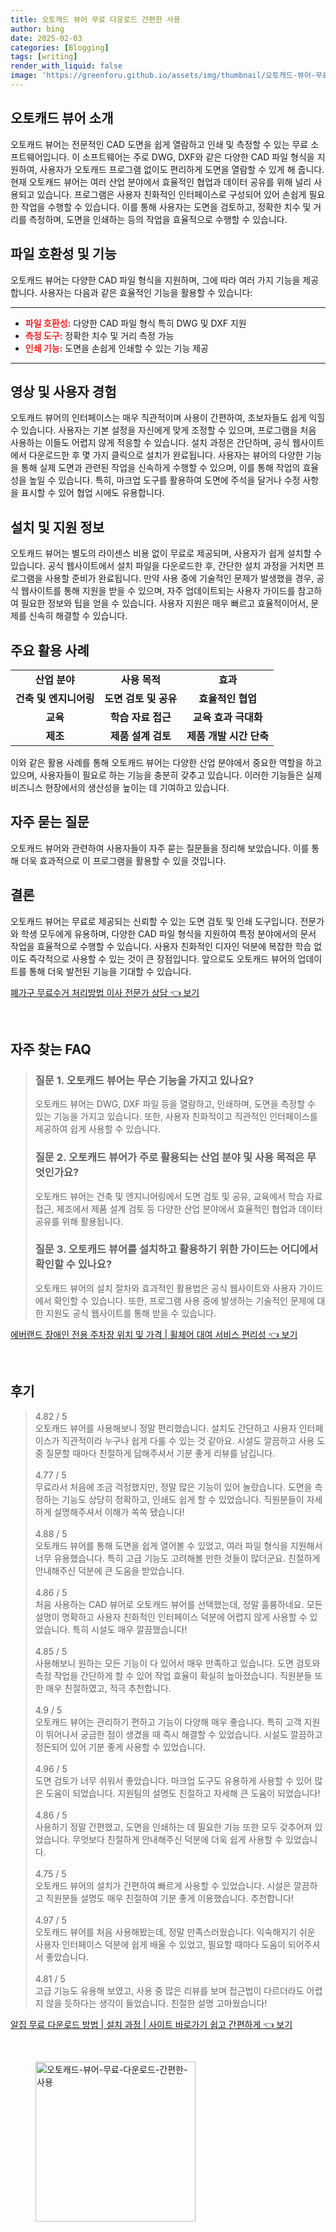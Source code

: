 ```yaml
---
title: 오토캐드 뷰어 무료 다운로드 간편한 사용
author: bing
date: 2025-02-03
categories: [Blogging]
tags: [writing]
render_with_liquid: false
image: 'https://greenforu.github.io/assets/img/thumbnail/오토캐드-뷰어-무료-다운로드-간편한-사용.webp'
---
```



<h2 id='오토캐드_뷰어_소개'>오토캐드 뷰어 소개</h2>

<p>오토캐드 뷰어는 전문적인 CAD 도면을 쉽게 열람하고 인쇄 및 측정할 수 있는 무료 소프트웨어입니다. 이 소프트웨어는 주로 DWG, DXF와 같은 다양한 CAD 파일 형식을 지원하여, 사용자가 오토캐드 프로그램 없이도 편리하게 도면을 열람할 수 있게 해 줍니다. 현재 오토캐드 뷰어는 여러 산업 분야에서 효율적인 협업과 데이터 공유를 위해 널리 사용되고 있습니다. 프로그램은 사용자 친화적인 인터페이스로 구성되어 있어 손쉽게 필요한 작업을 수행할 수 있습니다. 이를 통해 사용자는 도면을 검토하고, 정확한 치수 및 거리를 측정하며, 도면을 인쇄하는 등의 작업을 효율적으로 수행할 수 있습니다.</p>

<h2 id='파일_호환성_및_기능'>파일 호환성 및 기능</h2>

<p>오토캐드 뷰어는 다양한 CAD 파일 형식을 지원하며, 그에 따라 여러 가지 기능을 제공합니다. 사용자는 다음과 같은 효율적인 기능을 활용할 수 있습니다:</p>

<hr />

<ul>
    <li><b><span style="color: #ee2323;">파일 호환성:</span></b> 다양한 CAD 파일 형식 특히 DWG 및 DXF 지원</li>
    <li><b><span style="color: #ee2323;">측정 도구:</span></b> 정확한 치수 및 거리 측정 가능</li>
    <li><b><span style="color: #ee2323;">인쇄 기능:</span></b> 도면을 손쉽게 인쇄할 수 있는 기능 제공</li>
</ul>

<hr />

<h2 id='영상_및_사용자_경험'>영상 및 사용자 경험</h2>

<p>오토캐드 뷰어의 인터페이스는 매우 직관적이며 사용이 간편하여, 초보자들도 쉽게 익힐 수 있습니다. 사용자는 기본 설정을 자신에게 맞게 조정할 수 있으며, 프로그램을 처음 사용하는 이들도 어렵지 않게 적응할 수 있습니다. 설치 과정은 간단하며, 공식 웹사이트에서 다운로드한 후 몇 가지 클릭으로 설치가 완료됩니다. 사용자는 뷰어의 다양한 기능을 통해 실제 도면과 관련된 작업을 신속하게 수행할 수 있으며, 이를 통해 작업의 효율성을 높일 수 있습니다. 특히, 마크업 도구를 활용하여 도면에 주석을 달거나 수정 사항을 표시할 수 있어 협업 시에도 유용합니다.</p>

<h2 id='설치_및_지원_정보'>설치 및 지원 정보</h2>

<p>오토캐드 뷰어는 별도의 라이센스 비용 없이 무료로 제공되며, 사용자가 쉽게 설치할 수 있습니다. 공식 웹사이트에서 설치 파일을 다운로드한 후, 간단한 설치 과정을 거치면 프로그램을 사용할 준비가 완료됩니다. 만약 사용 중에 기술적인 문제가 발생했을 경우, 공식 웹사이트를 통해 지원을 받을 수 있으며, 자주 업데이트되는 사용자 가이드를 참고하여 필요한 정보와 팁을 얻을 수 있습니다. 사용자 지원은 매우 빠르고 효율적이어서, 문제를 신속히 해결할 수 있습니다.</p>

<h2 id='주요_활용_사례'>주요 활용 사례</h2>

<table>
    <tr>
        <td style="text-align: center; height: 17px;"><b>산업 분야</b></td>
        <td style="text-align: center; height: 17px;"><b>사용 목적</b></td>
        <td style="text-align: center; height: 17px;"><b>효과</b></td>
    </tr>
    <tr>
        <td style="text-align: center; height: 17px;"><b>건축 및 엔지니어링</b></td>
        <td style="text-align: center; height: 17px;"><b>도면 검토 및 공유</b></td>
        <td style="text-align: center; height: 17px;"><b>효율적인 협업</b></td>
    </tr>
    <tr>
        <td style="text-align: center; height: 17px;"><b>교육</b></td>
        <td style="text-align: center; height: 17px;"><b>학습 자료 접근</b></td>
        <td style="text-align: center; height: 17px;"><b>교육 효과 극대화</b></td>
    </tr>
    <tr>
        <td style="text-align: center; height: 17px;"><b>제조</b></td>
        <td style="text-align: center; height: 17px;"><b>제품 설계 검토</b></td>
        <td style="text-align: center; height: 17px;"><b>제품 개발 시간 단축</b></td>
    </tr>
</table>

<p>이와 같은 활용 사례를 통해 오토캐드 뷰어는 다양한 산업 분야에서 중요한 역할을 하고 있으며, 사용자들이 필요로 하는 기능을 충분히 갖추고 있습니다. 이러한 기능들은 실제 비즈니스 현장에서의 생산성을 높이는 데 기여하고 있습니다.</p>

<h2 id='자주_묻는_질문'>자주 묻는 질문</h2>

<p>오토캐드 뷰어와 관련하여 사용자들이 자주 묻는 질문들을 정리해 보았습니다. 이를 통해 더욱 효과적으로 이 프로그램을 활용할 수 있을 것입니다.</p>

<h2 id='결론'>결론</h2>

<p>오토캐드 뷰어는 무료로 제공되는 신뢰할 수 있는 도면 검토 및 인쇄 도구입니다. 전문가와 학생 모두에게 유용하며, 다양한 CAD 파일 형식을 지원하여 특정 분야에서의 문서 작업을 효율적으로 수행할 수 있습니다. 사용자 친화적인 디자인 덕분에 복잡한 학습 없이도 즉각적으로 사용할 수 있는 것이 큰 장점입니다. 앞으로도 오토캐드 뷰어의 업데이트를 통해 더욱 발전된 기능을 기대할 수 있습니다.</p>


<p><a class="click-button" title="폐가구 무료수거 처리방법 이사 전문가 상담" href="https://greenforu.github.io/posts/%ED%8F%90%EA%B0%80%EA%B5%AC-%EB%AC%B4%EB%A3%8C%EC%88%98%EA%B1%B0-%EC%B2%98%EB%A6%AC%EB%B0%A9%EB%B2%95-%EC%9D%B4%EC%82%AC-%EC%A0%84%EB%AC%B8%EA%B0%80-%EC%83%81%EB%8B%B4/" rel="dofollow">폐가구 무료수거 처리방법 이사 전문가 상담 👈 보기</a></p><br>
<h2 id='자주_찾는_FAQ'>자주 찾는 FAQ</h2>
<div itemscope="" itemtype="https://schema.org/FAQPage"> 
<blockquote> 
<div itemscope="" itemprop="mainEntity" itemtype="https://schema.org/Question"> 
<h3 itemprop="name">질문 1. 오토캐드 뷰어는 무슨 기능을 가지고 있나요?</h3> 
<div itemscope="" itemprop="acceptedAnswer" itemtype="https://schema.org/Answer"> 
<span itemprop="text"> 
<p>오토캐드 뷰어는 DWG, DXF 파일 등을 열람하고, 인쇄하며, 도면을 측정할 수 있는 기능을 가지고 있습니다. 또한, 사용자 친화적이고 직관적인 인터페이스를 제공하여 쉽게 사용할 수 있습니다.</p> 
</span> 
</div> 
</div> 

<div itemscope="" itemprop="mainEntity" itemtype="https://schema.org/Question"> 
<h3 itemprop="name">질문 2. 오토캐드 뷰어가 주로 활용되는 산업 분야 및 사용 목적은 무엇인가요?</h3> 
<div itemscope="" itemprop="acceptedAnswer" itemtype="https://schema.org/Answer"> 
<span itemprop="text"> 
<p>오토캐드 뷰어는 건축 및 엔지니어링에서 도면 검토 및 공유, 교육에서 학습 자료 접근, 제조에서 제품 설계 검토 등 다양한 산업 분야에서 효율적인 협업과 데이터 공유를 위해 활용됩니다.</p> 
</span> 
</div> 
</div> 

<div itemscope="" itemprop="mainEntity" itemtype="https://schema.org/Question"> 
<h3 itemprop="name">질문 3. 오토캐드 뷰어를 설치하고 활용하기 위한 가이드는 어디에서 확인할 수 있나요?</h3> 
<div itemscope="" itemprop="acceptedAnswer" itemtype="https://schema.org/Answer"> 
<span itemprop="text"> 
<p>오토캐드 뷰어의 설치 절차와 효과적인 활용법은 공식 웹사이트와 사용자 가이드에서 확인할 수 있습니다. 또한, 프로그램 사용 중에 발생하는 기술적인 문제에 대한 지원도 공식 웹사이트를 통해 받을 수 있습니다.</p> 
</span> 
</div> 
</div> 

</blockquote> 
</div>
<p><a class="click-button" title="에버랜드 장애인 전용 주차장 위치 및 가격 | 휠체어 대여 서비스 편리성" href="https://greenforu.github.io/posts/%EC%97%90%EB%B2%84%EB%9E%9C%EB%93%9C-%EC%9E%A5%EC%95%A0%EC%9D%B8-%EC%A0%84%EC%9A%A9-%EC%A3%BC%EC%B0%A8%EC%9E%A5-%EC%9C%84%EC%B9%98-%EB%B0%8F-%EA%B0%80%EA%B2%A9-%ED%9C%A0%EC%B2%B4%EC%96%B4-%EB%8C%80%EC%97%AC-%EC%84%9C%EB%B9%84%EC%8A%A4-%ED%8E%B8%EB%A6%AC%EC%84%B1/" rel="dofollow">에버랜드 장애인 전용 주차장 위치 및 가격 | 휠체어 대여 서비스 편리성 👈 보기</a></p><br>
<h2 id='후기'>후기</h2>
<div itemscope itemtype="https://schema.org/Product">
  <blockquote>
  <div itemprop="review" itemscope itemtype="https://schema.org/Review">
      <div itemprop="reviewRating" itemscope itemtype="https://schema.org/Rating"> <span itemprop="ratingValue">4.82</span> / <span itemprop="bestRating">5</span> </div>
      <span itemprop="reviewBody">오토캐드 뷰어를 사용해보니 정말 편리했습니다. 설치도 간단하고 사용자 인터페이스가 직관적이라 누구나 쉽게 다룰 수 있는 것 같아요. 시설도 깔끔하고 사용 도중 질문할 때마다 친절하게 답해주셔서 기분 좋게 리뷰를 남깁니다.</span>
  </div>
  <br>
  <div itemprop="review" itemscope itemtype="https://schema.org/Review">
      <div itemprop="reviewRating" itemscope itemtype="https://schema.org/Rating"> <span itemprop="ratingValue">4.77</span> / <span itemprop="bestRating">5</span> </div>
      <span itemprop="reviewBody">무료라서 처음에 조금 걱정했지만, 정말 많은 기능이 있어 놀랐습니다. 도면을 측정하는 기능도 상당히 정확하고, 인쇄도 쉽게 할 수 있었습니다. 직원분들이 자세하게 설명해주셔서 이해가 쏙쏙 됐습니다!</span>
  </div>
  <br>
  <div itemprop="review" itemscope itemtype="https://schema.org/Review">
      <div itemprop="reviewRating" itemscope itemtype="https://schema.org/Rating"> <span itemprop="ratingValue">4.88</span> / <span itemprop="bestRating">5</span> </div>
      <span itemprop="reviewBody">오토캐드 뷰어를 통해 도면을 쉽게 열어볼 수 있었고, 여러 파일 형식을 지원해서 너무 유용했습니다. 특히 고급 기능도 고려해볼 만한 것들이 많더군요. 친절하게 안내해주신 덕분에 큰 도움을 받았습니다.</span>
  </div>
  <br>
  <div itemprop="review" itemscope itemtype="https://schema.org/Review">
      <div itemprop="reviewRating" itemscope itemtype="https://schema.org/Rating"> <span itemprop="ratingValue">4.86</span> / <span itemprop="bestRating">5</span> </div>
      <span itemprop="reviewBody">처음 사용하는 CAD 뷰어로 오토캐드 뷰어를 선택했는데, 정말 훌륭하네요. 모든 설명이 명확하고 사용자 친화적인 인터페이스 덕분에 어렵지 않게 사용할 수 있었습니다. 특히 시설도 매우 깔끔했습니다!</span>
  </div>
  <br>
  <div itemprop="review" itemscope itemtype="https://schema.org/Review">
      <div itemprop="reviewRating" itemscope itemtype="https://schema.org/Rating"> <span itemprop="ratingValue">4.85</span> / <span itemprop="bestRating">5</span> </div>
      <span itemprop="reviewBody">사용해보니 원하는 모든 기능이 다 있어서 매우 만족하고 있습니다. 도면 검토와 측정 작업을 간단하게 할 수 있어 작업 효율이 확실히 높아졌습니다. 직원분들 또한 매우 친절하였고, 적극 추천합니다.</span>
  </div>
  <br>
  <div itemprop="review" itemscope itemtype="https://schema.org/Review">
      <div itemprop="reviewRating" itemscope itemtype="https://schema.org/Rating"> <span itemprop="ratingValue">4.9</span> / <span itemprop="bestRating">5</span> </div>
      <span itemprop="reviewBody">오토캐드 뷰어는 관리하기 편하고 기능이 다양해 매우 좋습니다. 특히 고객 지원이 뛰어나서 궁금한 점이 생겼을 때 즉시 해결할 수 있었습니다. 시설도 깔끔하고 정돈되어 있어 기분 좋게 사용할 수 있었습니다.</span>
  </div>
  <br>
  <div itemprop="review" itemscope itemtype="https://schema.org/Review">
      <div itemprop="reviewRating" itemscope itemtype="https://schema.org/Rating"> <span itemprop="ratingValue">4.96</span> / <span itemprop="bestRating">5</span> </div>
      <span itemprop="reviewBody">도면 검토가 너무 쉬워서 좋았습니다. 마크업 도구도 유용하게 사용할 수 있어 많은 도움이 되었습니다. 지원팀의 설명도 친절하고 자세해 큰 도움이 되었습니다!</span>
  </div>
  <br>
  <div itemprop="review" itemscope itemtype="https://schema.org/Review">
      <div itemprop="reviewRating" itemscope itemtype="https://schema.org/Rating"> <span itemprop="ratingValue">4.86</span> / <span itemprop="bestRating">5</span> </div>
      <span itemprop="reviewBody">사용하기 정말 간편했고, 도면을 인쇄하는 데 필요한 기능 또한 모두 갖추어져 있었습니다. 무엇보다 친절하게 안내해주신 덕분에 더욱 쉽게 사용할 수 있었습니다.</span>
  </div>
  <br>
  <div itemprop="review" itemscope itemtype="https://schema.org/Review">
      <div itemprop="reviewRating" itemscope itemtype="https://schema.org/Rating"> <span itemprop="ratingValue">4.75</span> / <span itemprop="bestRating">5</span> </div>
      <span itemprop="reviewBody">오토캐드 뷰어의 설치가 간편하여 빠르게 사용할 수 있었습니다. 시설은 깔끔하고 직원분들 설명도 매우 친절하여 기분 좋게 이용했습니다. 추천합니다!</span>
  </div>
  <br>
  <div itemprop="review" itemscope itemtype="https://schema.org/Review">
      <div itemprop="reviewRating" itemscope itemtype="https://schema.org/Rating"> <span itemprop="ratingValue">4.97</span> / <span itemprop="bestRating">5</span> </div>
      <span itemprop="reviewBody">오토캐드 뷰어를 처음 사용해봤는데, 정말 만족스러웠습니다. 익숙해지기 쉬운 사용자 인터페이스 덕분에 쉽게 배울 수 있었고, 필요할 때마다 도움이 되어주셔서 좋았습니다.</span>
  </div>
  <br>
  <div itemprop="review" itemscope itemtype="https://schema.org/Review">
      <div itemprop="reviewRating" itemscope itemtype="https://schema.org/Rating"> <span itemprop="ratingValue">4.81</span> / <span itemprop="bestRating">5</span> </div>
      <span itemprop="reviewBody">고급 기능도 유용해 보였고, 사용 중 많은 리뷰를 보며 접근법이 다르더라도 어렵지 않을 듯하다는 생각이 들었습니다. 친절한 설명 고마웠습니다!</span>
  </div>
  </blockquote>
</div>
<p><a class="click-button" title="알집 무료 다운로드 방법 | 설치 과정 | 사이트 바로가기 쉽고 간편하게" href="https://greenforu.github.io/posts/%EC%95%8C%EC%A7%91-%EB%AC%B4%EB%A3%8C-%EB%8B%A4%EC%9A%B4%EB%A1%9C%EB%93%9C-%EB%B0%A9%EB%B2%95-%EC%84%A4%EC%B9%98-%EA%B3%BC%EC%A0%95-%EC%82%AC%EC%9D%B4%ED%8A%B8-%EB%B0%94%EB%A1%9C%EA%B0%80%EA%B8%B0-%EC%89%BD%EA%B3%A0-%EA%B0%84%ED%8E%B8%ED%95%98%EA%B2%8C/" rel="dofollow">알집 무료 다운로드 방법 | 설치 과정 | 사이트 바로가기 쉽고 간편하게 👈 보기</a></p><br>
<figure class="image"><img src="https://greenforu.github.io/assets/img/thumbnail/오토캐드-뷰어-무료-다운로드-간편한-사용.webp" alt="오토캐드-뷰어-무료-다운로드-간편한-사용" width="256" height="256"></figure>